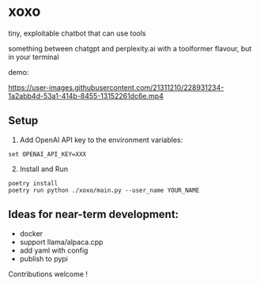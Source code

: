 # xoxo

tiny, exploitable chatbot that can use tools

something between chatgpt and perplexity.ai with a toolformer flavour, but in your terminal 

demo:

https://user-images.githubusercontent.com/21311210/228931234-1a2abb4d-53a1-414b-8455-13152261dc6e.mp4

## Setup

1. Add OpenAI API key to the environment variables:
```
set OPENAI_API_KEY=XXX
```

2. Install and Run 
```
poetry install
poetry run python ./xoxo/main.py --user_name YOUR_NAME
```

## Ideas for near-term development:
- docker
- support llama/alpaca.cpp
- add yaml with config
- publish to pypi

Contributions welcome !
